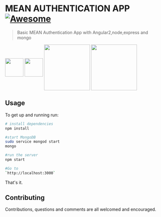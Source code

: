 # MEAN AUTHENTICATION APP [![Awesome](https://cdn.rawgit.com/sindresorhus/awesome/d7305f38d29fed78fa85652e3a63e154dd8e8829/media/badge.svg)](https://github.com/AbdallahBedir/MEAN-STACK)
> Basic MEAN Authentication App with Angular2,node,express and mongo


[<img width="60" align="middle" src="https://cdn.rawgit.com/gilbarbara/logos/e7b1dc2666c3dabe6c1276abd0a767b6ebd6af43/logos/nodejs-icon.svg">](https://nodejs.org)
[<img width="60" align="middle" src="https://www.ag-grid.com/images/angular2.png">](https://angular.io/)
[<img width="150" align="middle" src="https://cdn.worldvectorlogo.com/logos/mongodb.svg">](https://www.mongodb.com/)
[<img width="150" align="middle" src="https://camo.githubusercontent.com/b0c9dc0e2f5bcd190403159a24d4a541e496e30a/68747470733a2f2f636f6c69676f2e696f2f696d616765732f657870726573732e737667">](https://expressjs.com/)

## Usage
To get up and running run:
``` bash
# install dependencies
npm install

#start MongoDB
sudo service mongod start
mongo

#run the server
npm start

#Go to 
`http://localhost:3000`
```
That's it.


## Contributing

Contributions, questions and comments are all welcomed and encouraged. 
